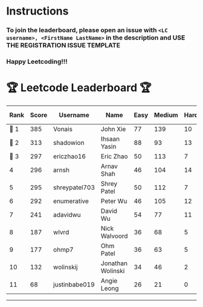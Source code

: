 # Instructions
### To join the leaderboard, please open an issue with `<LC username>, <FirstName LastName>` in the description and USE THE REGISTRATION ISSUE TEMPLATE
### Happy Leetcoding!!!


# 🏆 Leetcode Leaderboard 🏆

| Rank | Score | Username       | Name | Easy | Medium | Hard | Problems Solved |
|------|----------------|-----------------|-------------------|--------------|--------------|--------------|--------------|
| 🥇 1 | 385 | Vonais | John Xie | 77 | 139 | 10 | 226 |
| 🥈 2 | 313 | shadowion | Ihsaan Yasin | 88 | 93 | 13 | 194 |
| 🥉 3 | 297 | ericzhao16 | Eric Zhao | 50 | 113 | 7 | 170 |
| 4 | 296 | arnsh | Arnav Shah | 46 | 104 | 14 | 164 |
| 5 | 295 | shreypatel703 | Shrey Patel | 50 | 112 | 7 | 169 |
| 6 | 292 | enumerative | Peter Wu | 46 | 105 | 12 | 163 |
| 7 | 241 | adavidwu | David Wu | 54 | 77 | 11 | 142 |
| 8 | 187 | wlvrd | Nick Walvoord | 36 | 68 | 5 | 109 |
| 9 | 177 | ohmp7 | Ohm Patel | 36 | 63 | 5 | 104 |
| 10 | 132 | wolinskij | Jonathan Wolinski | 34 | 46 | 2 | 82 |
| 11 | 68 | justinbabe019 | Angie Leong | 26 | 21 | 0 | 47 |
---